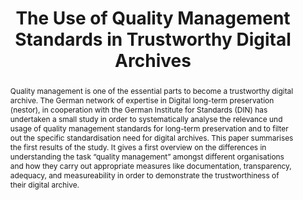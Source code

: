 ---
abstract: Quality management is one of the essential parts to become a trustworthy
  digital archive. The German network of expertise in Digital long-term preservation
  (nestor), in cooperation with the German Institute for Standards (DIN) has undertaken
  a small study in order to systematically analyse the relevance und usage of quality
  management standards for long-term preservation and to filter out the specific standardisation
  need for digital archives. This paper summarises the first results of the study.
  It gives a first overview on the differences in understanding the task “quality
  management” amongst different organisations and how they carry out appropriate measures
  like documentation, transparency, adequacy, and measureability in order to demonstrate
  the trustworthiness of their digital archive.
creators:
- Schoger, Astrid
- Dobratz, Susanne
- Rödig, Peter
- Rätzke, Björn
- Borghoff, Uwe M.
date: null
document_url: https://services.phaidra.univie.ac.at/api/object/o:294155/download
grand_parent: iPRES
institutions: []
keywords:
- london
landing_page_url: https://phaidra.univie.ac.at/o:294155
language: eng
layout: publication
license: CC BY-SA 3.0 AT
notes_url: null
parent: iPRES 2008
presentation_url: null
publication_type: paper
size: 60574
source_name: iPRES
title: The Use of Quality Management Standards in Trustworthy Digital Archives
year: 2008
---